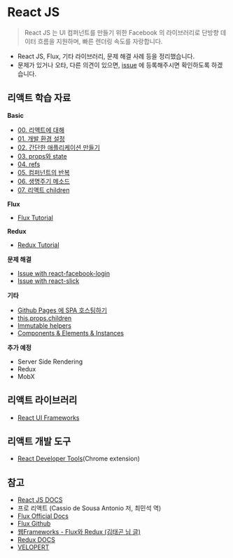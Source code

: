 # React JS
> React JS 는 UI 컴퍼넌트를 만들기 위한 Facebook 의 라이브러리로 단방향 데이터 흐름을 지원하며, 빠른 렌더링 속도를 자랑합니다.
- React JS, Flux, 기타 라이브러리, 문제 해결 사례 등을 정리했습니다.
- 문제가 있거나 오타, 다른 의견이 있으면, [issue](https://github.com/wonism/TIL/issues/new) 에 등록해주시면 확인하도록 하겠습니다.

## 리액트 학습 자료
__Basic__
- [00. 리액트에 대해](https://github.com/wonism/TIL/blob/master/front-end/reactjs/react-tutorial/00.what-is-react.md)
- [01. 개발 환경 설정](https://github.com/wonism/TIL/blob/master/front-end/reactjs/react-tutorial/01.env-setup.md)
- [02. 간단한 애플리케이션 만들기](https://github.com/wonism/TIL/blob/master/front-end/reactjs/react-tutorial/02.basic-application.md)
- [03. props와 state](https://github.com/wonism/TIL/blob/master/front-end/reactjs/react-tutorial/03.props-state.md)
- [04. refs](https://github.com/wonism/TIL/blob/master/front-end/reactjs/react-tutorial/04.refs.md)
- [05. 컴퍼넌트의 반복](https://github.com/wonism/TIL/blob/master/front-end/reactjs/react-tutorial/05.iterated-components.md)
- [06. 생명주기 메소드](https://github.com/wonism/TIL/blob/master/front-end/reactjs/react-tutorial/06.lifecycle.md)
- [07. 리액트 children](https://github.com/wonism/TIL/blob/master/front-end/reactjs/react-tutorial/07.children.md)

__Flux__
- [Flux Tutorial](https://github.com/wonism/TIL/tree/master/front-end/reactjs/flux-tutorial)

__Redux__
- [Redux Tutorial](https://github.com/wonism/TIL/tree/master/front-end/reactjs/redux-tutorial)

__문제 해결__
- [Issue with react-facebook-login](https://github.com/wonism/TIL/blob/master/front-end/reactjs/etc/issue--facebook-login.md)
- [Issue with react-slick](https://github.com/wonism/TIL/blob/master/front-end/reactjs/etc/issue--react-slick.md)

__기타__
- [Github Pages 에 SPA 호스팅하기](http://github.com/wonism/wonism.github.io-react)
- [this.props.children](https://github.com/wonism/TIL/blob/master/front-end/reactjs/etc/children.md)
- [Immutable helpers](https://github.com/wonism/TIL/blob/master/front-end/reactjs/etc/immutable-helpers.md)
- [Components & Elements & Instances](https://github.com/wonism/TIL/blob/master/front-end/reactjs/etc/components-elements-instances.md)

__추가 예정__
- Server Side Rendering
- Redux
- MobX

## 리액트 라이브러리
- [React UI Frameworks](https://github.com/wonism/TIL/blob/master/front-end/reactjs/libraries/react-ui-frameworks.md)

## 리액트 개발 도구
- [React Developer Tools](https://chrome.google.com/webstore/detail/react-developer-tools/fmkadmapgofadopljbjfkapdkoienihi)(Chrome extension)

## 참고
- [React JS DOCS](https://facebook.github.io/react/docs/getting-started.html)
- 프로 리액트 (Cassio de Sousa Antonio 저, 최민석 역)
- [Flux Official Docs](https://facebook.github.io/flux/docs/in-depth-overview.html)
- [Flux Github](https://github.com/facebook/flux)
- [웹Frameworks - Flux와 Redux (김태곤 님 글)](http://webframeworks.kr/tutorials/react/flux/)
- [Redux DOCS](http://redux.js.org/)
- [VELOPERT](https://velopert.com/)
